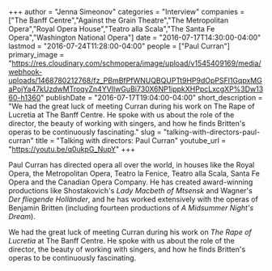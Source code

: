 +++
author = "Jenna Simeonov"
categories = "Interview"
companies = ["The Banff Centre","Against the Grain Theatre","The Metropolitan Opera","Royal Opera House","Teatro alla Scala","The Santa Fe Opera","Washington National Opera"]
date = "2016-07-17T14:30:00-04:00"
lastmod = "2016-07-24T11:28:00-04:00"
people = ["Paul Curran"]
primary_image = "https://res.cloudinary.com/schmopera/image/upload/v1545409169/media/webhook-uploads/1468780212768/fz_PBmBfPfWNUQBQUPTt9HP9dOpPSFl1GqpxMGaPojYa47kUzdwMTroqyZn4YVIlwGuBi730X6NP1ippkXHPpcLxcgXP%3Dw1360-h1360"
publishDate = "2016-07-17T19:04:00-04:00"
short_description = "We had the great luck of meeting Curran during his work on The Rape of Lucretia at The Banff Centre. He spoke with us about the role of the director, the beauty of working with singers, and how he finds Britten&#039;s operas to be continuously fascinating."
slug = "talking-with-directors-paul-curran"
title = "Talking with directors: Paul Curran"
youtube_url = "https://youtu.be/q0ukpG_NupY"
+++

Paul Curran has directed opera all over the world, in houses like the Royal Opera, the Metropolitan Opera, Teatro la Fenice, Teatro alla Scala, Santa Fe Opera and the Canadian Opera Company. He has created award-winning productions like Shostakovich's *Lady Macbeth of Mtsensk* and Wagner's *Der fliegende Holländer*, and he has worked extensively with the operas of Benjamin Britten (including fourteen productions of *A Midsummer Night's Dream*).

We had the great luck of meeting Curran during his work on *The Rape of Lucretia* at The Banff Centre. He spoke with us about the role of the director, the beauty of working with singers, and how he finds Britten's operas to be continuously fascinating.
